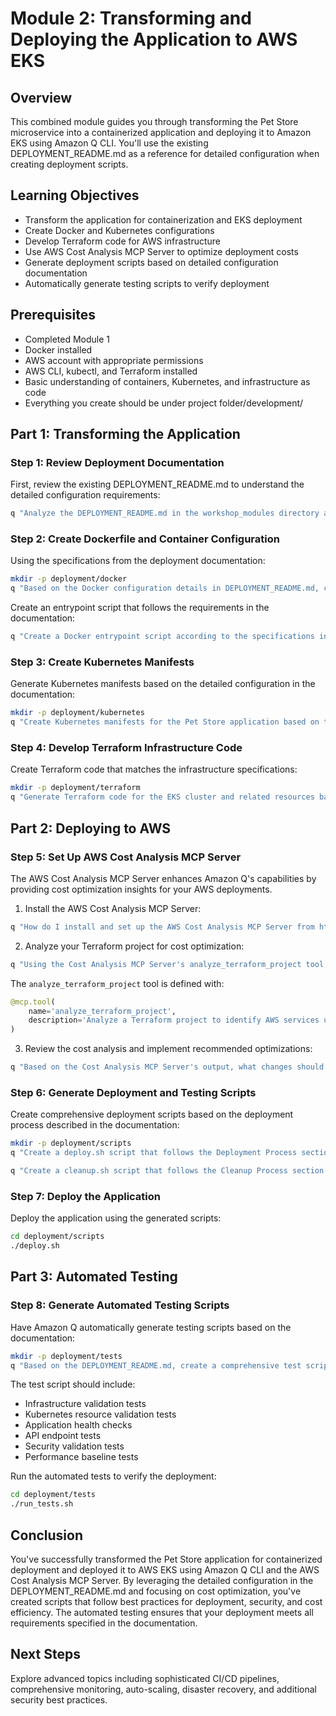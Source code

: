 # Module 2: Transforming and Deploying the Application to AWS EKS

## Overview

This combined module guides you through transforming the Pet Store microservice into a containerized application and deploying it to Amazon EKS using Amazon Q CLI. You'll use the existing DEPLOYMENT_README.md as a reference for detailed configuration when creating deployment scripts.

## Learning Objectives

- Transform the application for containerization and EKS deployment
- Create Docker and Kubernetes configurations
- Develop Terraform code for AWS infrastructure
- Use AWS Cost Analysis MCP Server to optimize deployment costs
- Generate deployment scripts based on detailed configuration documentation
- Automatically generate testing scripts to verify deployment

## Prerequisites

- Completed Module 1
- Docker installed
- AWS account with appropriate permissions
- AWS CLI, kubectl, and Terraform installed
- Basic understanding of containers, Kubernetes, and infrastructure as code
- Everything you create should be under project folder/development/

## Part 1: Transforming the Application

### Step 1: Review Deployment Documentation

First, review the existing DEPLOYMENT_README.md to understand the detailed configuration requirements:

```bash
q "Analyze the DEPLOYMENT_README.md in the workshop_modules directory and summarize the key configuration details for deployment scripts"
```

### Step 2: Create Dockerfile and Container Configuration

Using the specifications from the deployment documentation:

```bash
mkdir -p deployment/docker
q "Based on the Docker configuration details in DEPLOYMENT_README.md, create a Dockerfile for the Pet Store application"
```

Create an entrypoint script that follows the requirements in the documentation:

```bash
q "Create a Docker entrypoint script according to the specifications in DEPLOYMENT_README.md"
```

### Step 3: Create Kubernetes Manifests

Generate Kubernetes manifests based on the detailed configuration in the documentation:

```bash
mkdir -p deployment/kubernetes
q "Create Kubernetes manifests for the Pet Store application based on the Kubernetes Resources section in DEPLOYMENT_README.md"
```

### Step 4: Develop Terraform Infrastructure Code

Create Terraform code that matches the infrastructure specifications:

```bash
mkdir -p deployment/terraform
q "Generate Terraform code for the EKS cluster and related resources based on the Terraform Resources section in DEPLOYMENT_README.md"
```

## Part 2: Deploying to AWS

### Step 5: Set Up AWS Cost Analysis MCP Server

The AWS Cost Analysis MCP Server enhances Amazon Q's capabilities by providing cost optimization insights for your AWS deployments.

1. Install the AWS Cost Analysis MCP Server:

```bash
q "How do I install and set up the AWS Cost Analysis MCP Server from https://awslabs.github.io/mcp/servers/cost-analysis-mcp-server/"
```

2. Analyze your Terraform project for cost optimization:

```bash
q "Using the Cost Analysis MCP Server's analyze_terraform_project tool, analyze the Terraform code in deployment/terraform to identify AWS services used and potential cost optimizations"
```

The `analyze_terraform_project` tool is defined with:
```python
@mcp.tool(
    name='analyze_terraform_project',
    description='Analyze a Terraform project to identify AWS services used. This tool dynamically extracts service information from Terraform resource declarations.'
)
```

3. Review the cost analysis and implement recommended optimizations:

```bash
q "Based on the Cost Analysis MCP Server's output, what changes should I make to optimize costs in my EKS deployment?"
```

### Step 6: Generate Deployment and Testing Scripts

Create comprehensive deployment scripts based on the deployment process described in the documentation:

```bash
mkdir -p deployment/scripts
q "Create a deploy.sh script that follows the Deployment Process section in DEPLOYMENT_README.md"
```

```bash
q "Create a cleanup.sh script that follows the Cleanup Process section in DEPLOYMENT_README.md"
```

### Step 7: Deploy the Application

Deploy the application using the generated scripts:

```bash
cd deployment/scripts
./deploy.sh
```

## Part 3: Automated Testing

### Step 8: Generate Automated Testing Scripts

Have Amazon Q automatically generate testing scripts based on the documentation:

```bash
mkdir -p deployment/tests
q "Based on the DEPLOYMENT_README.md, create a comprehensive test script that verifies all aspects of the deployment including infrastructure, Kubernetes resources, and application functionality"
```

The test script should include:
- Infrastructure validation tests
- Kubernetes resource validation tests
- Application health checks
- API endpoint tests
- Security validation tests
- Performance baseline tests

Run the automated tests to verify the deployment:

```bash
cd deployment/tests
./run_tests.sh
```

## Conclusion

You've successfully transformed the Pet Store application for containerized deployment and deployed it to AWS EKS using Amazon Q CLI and the AWS Cost Analysis MCP Server. By leveraging the detailed configuration in the DEPLOYMENT_README.md and focusing on cost optimization, you've created scripts that follow best practices for deployment, security, and cost efficiency. The automated testing ensures that your deployment meets all requirements specified in the documentation.

## Next Steps

Explore advanced topics including sophisticated CI/CD pipelines, comprehensive monitoring, auto-scaling, disaster recovery, and additional security best practices.
